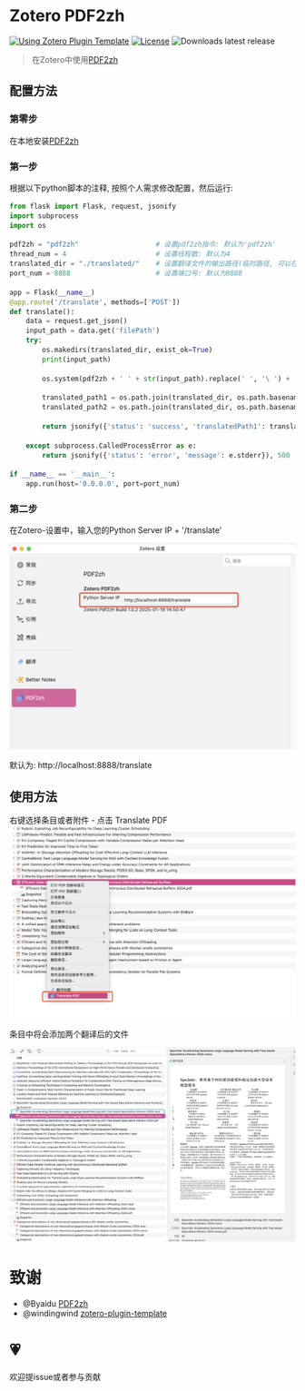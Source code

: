 # Zotero PDF2zh

[![Using Zotero Plugin Template](https://img.shields.io/badge/Using-Zotero%20Plugin%20Template-blue?style=flat-square&logo=github)](https://github.com/windingwind/zotero-plugin-template)
[![License](https://img.shields.io/github/license/guaguastandup/zotero-pdf2zh)](https://github.com/guaguastandup/zotero-pdf2zh/blob/master/LICENSE)
![Downloads latest release](https://img.shields.io/github/downloads/guaguastandup/zotero-pdf2zh/latest/total?color=yellow)

> 在Zotero中使用[PDF2zh](https://github.com/Byaidu/PDFMathTranslate)

## 配置方法

### 第零步 

在本地安装[PDF2zh](https://github.com/Byaidu/PDFMathTranslate)

### 第一步

根据以下python脚本的注释, 按照个人需求修改配置，然后运行:

```python
from flask import Flask, request, jsonify
import subprocess
import os

pdf2zh = "pdf2zh"                   # 设置pdf2zh指令: 默认为'pdf2zh'
thread_num = 4                      # 设置线程数: 默认为4
translated_dir = "./translated/"    # 设置翻译文件的输出路径(临时路径, 可以在翻译后删除)
port_num = 8888                     # 设置端口号: 默认为8888

app = Flask(__name__)
@app.route('/translate', methods=['POST'])
def translate():
    data = request.get_json()
    input_path = data.get('filePath')
    try:
        os.makedirs(translated_dir, exist_ok=True)
        print(input_path)

        os.system(pdf2zh + ' ' + str(input_path).replace(' ', '\ ') + ' --t ' + str(thread_num)+ ' --o ' + translated_dir) # 执行pdf2zh翻译

        translated_path1 = os.path.join(translated_dir, os.path.basename(input_path).replace('.pdf', '-mono.pdf'))
        translated_path2 = os.path.join(translated_dir, os.path.basename(input_path).replace('.pdf', '-dual.pdf'))

        return jsonify({'status': 'success', 'translatedPath1': translated_path1, 'translatedPath2': translated_path2}), 200

    except subprocess.CalledProcessError as e:
        return jsonify({'status': 'error', 'message': e.stderr}), 500

if __name__ == '__main__':
    app.run(host='0.0.0.0', port=port_num)

```

### 第二步

在Zotero-设置中，输入您的Python Server IP + '/translate'

![image2](./image2.png)

默认为: http://localhost:8888/translate

## 使用方法

右键选择条目或者附件 - 点击 Translate PDF ![image](./image.png)

条目中将会添加两个翻译后的文件

![image3](./image3.png)


# 致谢
- @Byaidu [PDF2zh](https://github.com/Byaidu/PDFMathTranslate)
- @windingwind [zotero-plugin-template](https://github.com/windingwind/zotero-plugin-template)

# 💗

欢迎提issue或者参与贡献

